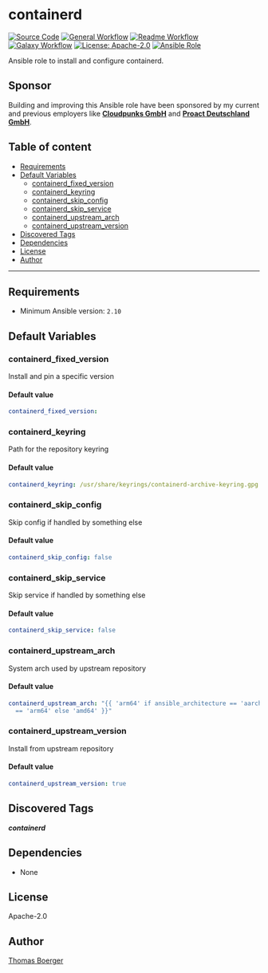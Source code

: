 # containerd

[![Source Code](https://img.shields.io/badge/github-source%20code-blue?logo=github&logoColor=white)](https://github.com/rolehippie/containerd)
[![General Workflow](https://github.com/rolehippie/containerd/actions/workflows/general.yml/badge.svg)](https://github.com/rolehippie/containerd/actions/workflows/general.yml)
[![Readme Workflow](https://github.com/rolehippie/containerd/actions/workflows/docs.yml/badge.svg)](https://github.com/rolehippie/containerd/actions/workflows/docs.yml)
[![Galaxy Workflow](https://github.com/rolehippie/containerd/actions/workflows/galaxy.yml/badge.svg)](https://github.com/rolehippie/containerd/actions/workflows/galaxy.yml)
[![License: Apache-2.0](https://img.shields.io/github/license/rolehippie/containerd)](https://github.com/rolehippie/containerd/blob/master/LICENSE)
[![Ansible Role](https://img.shields.io/badge/role-rolehippie.containerd-blue)](https://galaxy.ansible.com/rolehippie/containerd)

Ansible role to install and configure containerd.

## Sponsor

Building and improving this Ansible role have been sponsored by my current and previous employers like **[Cloudpunks GmbH](https://cloudpunks.de)** and **[Proact Deutschland GmbH](https://www.proact.eu)**.

## Table of content

- [Requirements](#requirements)
- [Default Variables](#default-variables)
  - [containerd_fixed_version](#containerd_fixed_version)
  - [containerd_keyring](#containerd_keyring)
  - [containerd_skip_config](#containerd_skip_config)
  - [containerd_skip_service](#containerd_skip_service)
  - [containerd_upstream_arch](#containerd_upstream_arch)
  - [containerd_upstream_version](#containerd_upstream_version)
- [Discovered Tags](#discovered-tags)
- [Dependencies](#dependencies)
- [License](#license)
- [Author](#author)

---

## Requirements

- Minimum Ansible version: `2.10`

## Default Variables

### containerd_fixed_version

Install and pin a specific version

#### Default value

```YAML
containerd_fixed_version:
```

### containerd_keyring

Path for the repository keyring

#### Default value

```YAML
containerd_keyring: /usr/share/keyrings/containerd-archive-keyring.gpg
```

### containerd_skip_config

Skip config if handled by something else

#### Default value

```YAML
containerd_skip_config: false
```

### containerd_skip_service

Skip service if handled by something else

#### Default value

```YAML
containerd_skip_service: false
```

### containerd_upstream_arch

System arch used by upstream repository

#### Default value

```YAML
containerd_upstream_arch: "{{ 'arm64' if ansible_architecture == 'aarch64' or ansible_architecture
  == 'arm64' else 'amd64' }}"
```

### containerd_upstream_version

Install from upstream repository

#### Default value

```YAML
containerd_upstream_version: true
```

## Discovered Tags

**_containerd_**

## Dependencies

- None

## License

Apache-2.0

## Author

[Thomas Boerger](https://github.com/tboerger)
